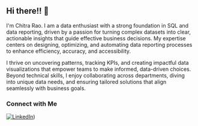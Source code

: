## Hi there!! 👋

I'm Chitra Rao. I am a data enthusiast with a strong foundation in SQL and data reporting, driven by a passion for turning complex datasets into clear, actionable insights that guide effective business decisions. My expertise centers on designing, optimizing, and automating data reporting processes to enhance efficiency, accuracy, and accessibility. 

I thrive on uncovering patterns, tracking KPIs, and creating impactful data visualizations that empower teams to make informed, data-driven choices. Beyond technical skills, I enjoy collaborating across departments, diving into unique data needs, and ensuring tailored solutions that align seamlessly with business goals. 

### Connect with Me
[![LinkedIn](https://img.shields.io/badge/LinkedIn-ChitraRao-blue?style=flat&logo=linkedin&logoColor=white)](https://www.linkedin.com/in/rao-chitra/))



